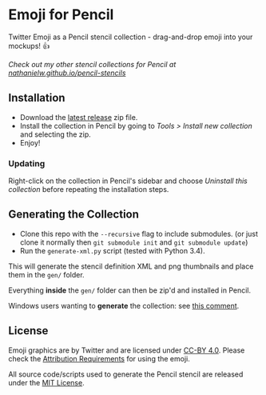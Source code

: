 # Emoji for Pencil

Twitter Emoji as a Pencil stencil collection - drag-and-drop emoji into your mockups! :thumbsup:

*Check out my other stencil collections for Pencil at [nathanielw.github.io/pencil-stencils](http://nathanielw.github.io/pencil-stencils/)*

## Installation
- Download the [latest release](https://github.com/nathanielw/Twemoji-for-Pencil/releases/latest) zip file.
- Install the collection in Pencil by going to *Tools > Install new collection* and selecting the zip.
- Enjoy!

### Updating
Right-click on the collection in Pencil's sidebar and choose _Uninstall this collection_ before repeating the installation steps.

## Generating the Collection
- Clone this repo with the `--recursive` flag to include submodules. (or just clone it normally then `git submodule init` and `git submodule update`)
- Run the `generate-xml.py` script (tested with Python 3.4).

This will generate the stencil definition XML and png thumbnails and place them in the `gen/` folder.

Everything **inside** the `gen/` folder can then be zip'd and installed in Pencil.

Windows users wanting to **generate** the collection: see [this comment](https://github.com/nathanielw/Material-Icons-for-Pencil/issues/2#issuecomment-108849198).

## License
Emoji graphics are by Twitter and are licensed under [CC-BY 4.0](https://creativecommons.org/licenses/by/4.0/). Please check the [Attribution Requirements](https://github.com/twitter/twemoji#attribution-requirements) for using the emoji.

All source code/scripts used to generate the Pencil stencil are released under the [MIT License](LICENSE).
